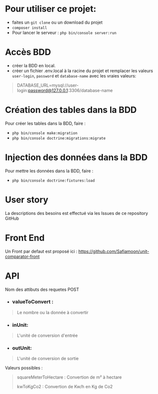 # Pour utiliser ce projet: 

- faites un `git clone` ou un download du projet
- `composer install`
- Pour lancer le serveur :  `php bin/console server:run`

 # Accès BDD
 - créer la BDD en local. 
 - créer un fichier .env.local à la racine du projet et remplacer les valeurs `user-login`, `password` et `database-name` avec les vraies valeurs:
> DATABASE_URL=mysql://user-login:password@127.0.0.1:3306/database-name

# Création des tables dans la BDD
Pour créer les tables dans la BDD, faire :
- `php bin/console make:migration`
- `php bin/console doctrine:migrations:migrate`

# Injection des données dans la BDD
Pour mettre les données dans la BDD, faire :
- `php bin/console doctrine:fixtures:load`

# User story 
La descriptions des besoins est effectué via les Issues de ce repository GitHub

# Front End
Un Front par defaut est proposé ici : https://github.com/Safiamoon/unit-comparator-front

# API
Nom des attibuts des requetes POST
- ### valueToConvert :
> Le nombre ou la donnée à convertir
- ### inUnit:
> L'unité de conversion d'entrée
- ### outUnit:
 > L'unité de conversion de sortie
 >
 Valeurs possibles :
>squareMeterToHectare : Convertion de m² à hectare
>
>kwToKgCo2 : Convertion de Kw/h en Kg de Co2
>

